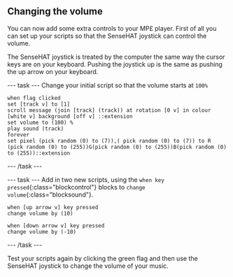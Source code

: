 ## Changing the volume

You can now add some extra controls to your MP£ player. First of all you can set up your scripts so that the SenseHAT joystick can control the volume.

The SenseHAT joystick is treated by the computer the same way the cursor keys are on your keyboard. Pushing the joystick up is the same as pushing the up arrow on your keyboard.

--- task ---
Change your initial script so that the volume starts at `100%`
```blocks
when flag clicked
set [track v] to [1]
scroll message (join [track] (track)) at rotation [0 v] in colour [white v] background [off v] ::extension
set volume to (100) %
play sound (track)
forever
set pixel (pick random (0) to (7)),( pick random (0) to (7)) to R (pick random (0) to (255))G(pick random (0) to (255))B(pick random (0) to (255))::extension
```
--- /task ---

--- task ---
Add in two new scripts, using the `when key pressed`{:class="blockcontrol"} blocks to `change volume`{:class="blocksound"}.

```blocks
when [up arrow v] key pressed
change volume by (10)

when [down arrow v] key pressed
change volume by (-10)
```
--- /task ---

Test your scripts again by clicking the green flag and then use the SenseHAT joystick to change the volume of your music.
